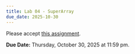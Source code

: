 ```yaml
---
title: Lab 04 - SuperArray
due_date: 2025-10-30
---
```


Please accept [this assignment](https://classroom.github.com/a/fwKp6Z9m).

**Due Date:** Thursday, October 30, 2025 at 11:59 pm.
